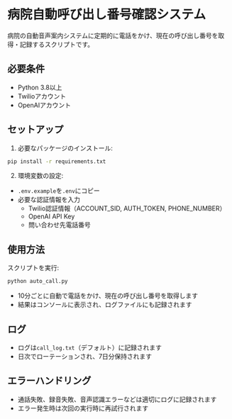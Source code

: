 # 病院自動呼び出し番号確認システム

病院の自動音声案内システムに定期的に電話をかけ、現在の呼び出し番号を取得・記録するスクリプトです。

## 必要条件

- Python 3.8以上
- Twilioアカウント
- OpenAIアカウント

## セットアップ

1. 必要なパッケージのインストール:
```bash
pip install -r requirements.txt
```

2. 環境変数の設定:
- `.env.example`を`.env`にコピー
- 必要な認証情報を入力
  - Twilio認証情報（ACCOUNT_SID, AUTH_TOKEN, PHONE_NUMBER）
  - OpenAI API Key
  - 問い合わせ先電話番号

## 使用方法

スクリプトを実行:
```bash
python auto_call.py
```

- 10分ごとに自動で電話をかけ、現在の呼び出し番号を取得します
- 結果はコンソールに表示され、ログファイルにも記録されます

## ログ

- ログは`call_log.txt`（デフォルト）に記録されます
- 日次でローテーションされ、7日分保持されます

## エラーハンドリング

- 通話失敗、録音失敗、音声認識エラーなどは適切にログに記録されます
- エラー発生時は次回の実行時に再試行されます
